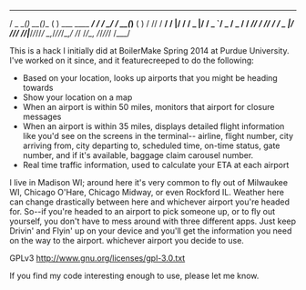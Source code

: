    ___      _      _     _                __  ______     _     _
  / _ \____(_)  __(_)__ ( ) ___ ____  ___/ / / __/ /_ __(_)__ ( )
 / // / __/ / |/ / / _ \|/ / _ `/ _ \/ _  / / _// / // / / _ \|/
/____/_/ /_/|___/_/_//_/   \_,_/_//_/\_,_/ /_/ /_/\_, /_/_//_/
                                                 /___/

This is a hack I initially did at BoilerMake Spring 2014 at Purdue University.
I've worked on it since, and it featurecreeped to do the following:

* Based on your location, looks up airports that you might be heading towards
* Show your location on a map
* When an airport is within 50 miles, monitors that airport for closure messages
* When an airport is within 35 miles, displays detailed flight information like you'd see on the screens in the terminal-- airline, flight number, city arriving from, city departing to, scheduled time, on-time status, gate number, and if it's available, baggage claim carousel number.
* Real time traffic information, used to calculate your ETA at each airport

I live in Madison WI; around here it's very common to fly out of Milwaukee WI, Chicago O'Hare, Chicago Midway, or even Rockford IL. Weather here can change drastically between here and whichever airport you're headed for. So--if you're headed to an airport to pick someone up, or to fly out yourself, you don't have to mess around with three different apps. Just keep Drivin' and Flyin' up on your device and you'll get the information you need on the way to the airport. whichever airport you decide to use.

GPLv3
http://www.gnu.org/licenses/gpl-3.0.txt

If you find my code interesting enough to use, please let me know.


